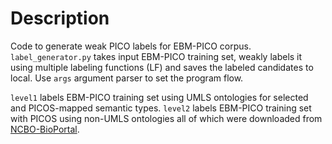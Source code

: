 # Description

Code to generate weak PICO labels for EBM-PICO corpus. `label_generator.py` takes input EBM-PICO training set, weakly labels it using multiple labeling functions (LF) and saves the labeled candidates to local. Use `args` argument parser to set the program flow.

`level1` labels EBM-PICO training set using UMLS ontologies for selected and PICOS-mapped semantic types.
`level2` labels EBM-PICO training set with PICOS using non-UMLS ontologies all of which were downloaded from [NCBO-BioPortal](https://bioportal.bioontology.org/).

